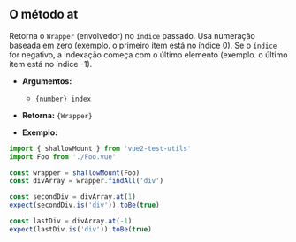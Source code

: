 ## O método at

Retorna o `Wrapper` (envolvedor) no `índice` passado. Usa numeração baseada em zero (exemplo. o primeiro item está no índice 0).
Se o `índice` for negativo, a indexação começa com o último elemento (exemplo. o último item está no índice -1).

- **Argumentos:**

  - `{number} index`

- **Retorna:** `{Wrapper}`

- **Exemplo:**

```js
import { shallowMount } from 'vue2-test-utils'
import Foo from './Foo.vue'

const wrapper = shallowMount(Foo)
const divArray = wrapper.findAll('div')

const secondDiv = divArray.at(1)
expect(secondDiv.is('div')).toBe(true)

const lastDiv = divArray.at(-1)
expect(lastDiv.is('div')).toBe(true)
```
